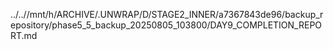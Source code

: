 ../..//mnt/h/ARCHIVE/.UNWRAP/D/STAGE2_INNER/a7367843de96/backup_repository/phase5_5_backup_20250805_103800/DAY9_COMPLETION_REPORT.md